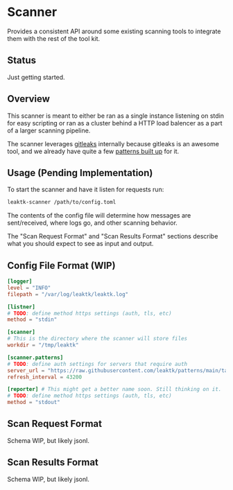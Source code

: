 # Scanner

Provides a consistent API around some existing scanning tools to integrate them
with the rest of the tool kit.

## Status

Just getting started.

## Overview

This scanner is meant to either be ran as a single instance listening on stdin
for easy scripting or ran as a cluster behind a HTTP load balencer as a part of
a larger scanning pipeline.

The scanner leverages
[gitleaks](https://github.com/zricethezav/gitleaks)
internally because gitleaks is an awesome tool, and we already have quite a few
[patterns built up](https://github.com/leaktk/patterns)
for it.

## Usage (Pending Implementation)

To start the scanner and have it listen for requests run:

```sh
leaktk-scanner /path/to/config.toml
```

The contents of the config file will determine how messages are sent/received,
where logs go, and other scanning behavior.

The "Scan Request Format" and "Scan Results Format" sections describe what you
should expect to see as input and output.

## Config File Format (WIP)

```toml
[logger]
level = "INFO"
filepath = "/var/log/leaktk/leaktk.log"

[listner]
# TODO: define method https settings (auth, tls, etc)
method = "stdin"

[scanner]
# This is the directory where the scanner will store files
workdir = "/tmp/leaktk"

[scanner.patterns]
# TODO: define auth settings for servers that require auth
server_url = "https://raw.githubusercontent.com/leaktk/patterns/main/target"
refresh_interval = 43200

[reporter] # This might get a better name soon. Still thinking on it.
# TODO: define method https settings (auth, tls, etc)
method = "stdout"
```

## Scan Request Format

Schema WIP, but likely jsonl.

## Scan Results Format

Schema WIP, but likely jsonl.
